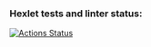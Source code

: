 ### Hexlet tests and linter status:
[![Actions Status](https://github.com/SergeyKapinus/python-project-lvl2/actions/workflows/hexlet-check.yml/badge.svg)](https://github.com/SergeyKapinus/python-project-lvl2/actions)